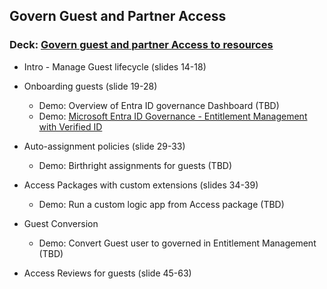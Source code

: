 ## Govern Guest and Partner Access 
### Deck: [Govern guest and partner Access to resources](https://github.com/microsoft/EntraIDGovernance-Training/blob/8b74a1ea69d946a58afbb1b74f6814903eb423b7/POCBOX/Govern%20Guest%20and%20Partner%20Access/IGAPOC%20-%20Govern%20guest%20and%20partner%20access%20to%20resources.pptx)

-  Intro - Manage Guest lifecycle (slides 14-18)  
-  Onboarding guests (slide 19-28)
   - Demo: Overview of Entra ID governance Dashboard (TBD)
   - Demo: [Microsoft Entra ID Governance - Entitlement Management with Verified ID](https://youtu.be/vGS0QzRsnFo) 

- Auto-assignment policies (slide 29-33)
  - Demo: Birthright assignments for guests (TBD) 

- Access Packages with custom extensions (slides 34-39)
  - Demo: Run a custom logic app from Access package (TBD)   

- Guest Conversion 
  - Demo: Convert Guest user to governed in Entitlement Management (TBD) 
    
- Access Reviews for guests (slide 45-63) 


